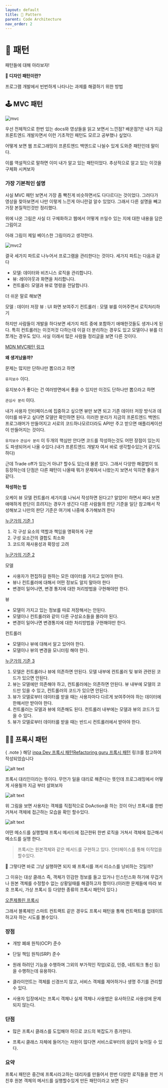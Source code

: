 ```yaml
---
layout: default
title: 🔳 Pattern
parent: Code Architecture
nav_order: 2
---
```


# 🔳 패턴

패턴들에 대해 아라보자!

**📖 디자인 패턴이란?**

프로그램 개발에서 빈번하게 나타나는 과제를 해결하기 위한 방법

## 🕹️ MVC 패턴

![mvc](image-2.png)

우선 전체적으로 한번 있는 docs와 영상들을 읽고 보면서 느낀점? 배운점?은 내가 지금 프론트엔드 개발자면서 이런 기초적인 패턴도 모르고 공부했나 싶었다.

어떻게 보면 웹 프로그래밍이 프론트엔드 백엔드로 나뉠수 있게 도와준 패턴인데 말이다.

이를 역설적으로 말하면 이미 내가 알고 있는 패턴이었다. 추상적으로 알고 있는 이것을 구체화 시켜보자

### 가장 기본적인 설명

사실 MVC 패턴 보면서 가장 좀 빡친게 비슷하면서도 다다르다는 것이었다. 그러다가 영상을 찾아보면서 나만 이렇게 느낀게 아니란걸 알수 있었다. 그래서 다른 설명을 빼고 가장 본질적인것만 정리했다.

위에 나온 그림은 사실 더 구체화하고 웹에서 어떻게 쓰일수 있는 지에 대한 내용을 담은 그림이고

아래 그림이 제일 베이스한 그림이라고 생각한다.

![mvc2](image-3.png)

결국 세가지 파트로 나누어서 프로그램을 관리한다는 것이다. 세가지 파트는 다음과 같다

- 모델: 데이터와 비즈니스 로직을 관리합니다.
- 뷰: 레이아웃과 화면을 처리합니다.
- 컨트롤러: 모델과 뷰로 명령을 전달합니다.

더 쉬운 말로 해보면

모델 : 데이터 저장
뷰 : UI 화면 보여주기
컨트롤러 : 모델 뷰를 이어주면서 로직처리하기

하지만 사람들이 개발을 하다보면 세가지 파트 중에 포함하기 애매한것들도 생겨나게 된다. 특히 컨트롤러는 이것저것 다하는데 이걸 더 분리하는 경우도 있고 모델이나 뷰를 더쪼개는 경우도 있다. 사실 이래서 많은 사람들 정리글을 보면 다른 것이다.

[MDN MVC패턴 링크](https://developer.mozilla.org/ko/docs/Glossary/MVC)

**왜 생겨났을까?**

문제는 많지만 단하나만 뽑으라고 하면

`유지보수` 이다.

유지보수가 좋다는 건 여러방면에서 좋을 수 있지만 이것도 단하나만 뽑으라고 하면

`관심사 분리` 이다.

내가 사용자 인터페이스에 집중하고 싶으면 뷰만 보면 되고 기존 데이터 저장 방식과 데이터를 바꾸고 싶다면 모델만 확인하면 된다. 이러한 분리가 지금의 프론트엔드 백엔드 프로그래머가 만들어지고 서로의 코드하나모르더라도 API만 주고 받으면 애플리케이션이 만들어지는 것이다.

`유지보수` `관심사 분리` 이 두개의 핵심만 안다면 코드를 작성하는것도 어떤 장점이 있는지도 파생되어서 나올 수있다.(내가 프론트엔드 개발자 여서 바로 생각할수있는거 같기도 하다)

근데 Trade off가 있는거 아냐? 할수도 있는데 물론 있다. 그래서 다양한 해결법이 또 등장하는데 단점은 다른 패턴이 나올때 뭐가 문제여서 나왔는지 보면서 익히면 좋을거 같다.

**작성하는 법**

오케이 뷰 모델 컨트롤러 세가지를 나눠서 작성하면 된다고? 알았어! 하면서 짜다 보면 애매하게 판단이 흐려지는 경우가 생긴다 다른 사람들의 판단 기준을 일단 참고해서 작성해보고 나만의 판단 기준은 여기에 나중에 추가해보려 한다

[누군가의 기준 1](https://mundol-colynn.tistory.com/147)

1. 각 구성 요소의 역할과 책임을 명확하게 구분
2. 구성 요소간의 결합도 최소화
3. 코드의 재사용성과 확장성 고려

[누군가의 기준 2](https://m.blog.naver.com/jhc9639/220967034588)

모델

- 사용자가 편집하길 원하는 모든 데이터를 가지고 있어야 한다.
- 뷰나 컨트롤러에 대해서 어떤 정보도 알지 말아야 한다
- 변경이 일어나면, 변경 통지에 대한 처리방법을 구현해야만 한다.

뷰

- 모델이 가지고 있는 정보를 따로 저장해서는 안된다.
- 모델이나 컨트롤러와 같이 다른 구성요소들을 몰라야 된다.
- 변경이 일어나면 변경통지에 대한 처리방법을 구현해야만 한다.

컨트롤러

- 모델이나 뷰에 대해서 알고 있어야 한다.
- 모델이나 뷰의 변경을 모니터링 해야 한다.

[누군가의 기준 3](https://www.youtube.com/watch?v=ogaXW6KPc8I&t=397s)

1. 모델은 컨트롤러나 뷰에 의존하면 안된다.
   모델 내부에 컨트롤러 및 뷰와 관련된 코드가 있으면 안된다.
2. 뷰는 모델에만 의존해야 하고, 컨트롤러에는 의존하면 안된다.
   뷰 내부에 모델의 코드만 있을 수 있고, 컨트롤러의 코드가 있으면 안된다.
3. 뷰가 모델로부터 데이터를 받을 때는 사용자마다 다르게 보여주어야 하는 데이터에 한해서만 받아야 한다.
4. 컨트롤러는 모델과 뷰에 의존해도 된다.
   컨트롤러 내부에는 모델과 뷰의 코드가 있을 수 있다.
5. 뷰가 모델로부터 데이터를 받을 때는 반드시 컨트롤러에서 받아야 한다.

## 🦹‍♀️ 프록시 패턴

{ .note }
해당 [inpa Dev 프록시 패턴](https://inpa.tistory.com/entry/)[Refactoring guru 프록시 패턴](https://refactoring.guru/ko/design-patterns/proxy) 링크를 참고하여 작성되었습니다

![alt text](image-5.png)

프록시 대리인이라는 뜻이다. 무언가 일을 대리로 해준다는 뜻인데 프로그래밍에서 어떻게 사용될까 지금 부터 살펴보자

![alt text](image-1.png)

위 그림을 보면 사용자는 객체를 직접적으로 DoAction을 하는 것이 아닌 프록시를 한번 거쳐서 객체에 접근하는 모습을 확인 할수있다.

![alt text](image-4.png)

어떤 메소드를 실행할때 프록시 메서드에 접근한뒤 한번 로직을 거쳐서 객체에 접근해서 메소드를 실행 한다.

> 프록시는 원본객체와 같은 메서드를 구현하고 있다. 인터페이스를 통해 이작업을 할수있다.

🧐 그렇다면 바로 그냥 실행하면 되지 왜 프록시를 껴서 리소스를 낭비하는 것일까?

그 이유는 대상 클래스 즉, 객체가 민감한 정보를 들고 있거나 인스턴스화 하기에 무겁거나 원본 객체를 수정할수 없는 상황일때를 해결하고자 함이다.(이러한 문제들에 따라 보호 프록시, 가상 프록시 등 다양한 종류의 프록시 패턴이 있다.)

[오픈제플린 프록시](https://blog.openzeppelin.com/proxy-patterns)

그래서 블록체인 스마트 컨트랙트 같은 경우도 프록시 패턴을 통해 컨트랙트를 업데이트 하고자 하는 시도를 볼수있다.

### 장점

- 개방 폐쇄 원칙(OCP) 준수

- 단일 책임 원칙(SRP) 준수

- 원래 하려던 기능을 수행하며 그외의 부가적인 작업(로깅, 인증, 네트워크 통신 등)을 수행하는데 유용하다.

- 클라이언트는 객체를 신경쓰지 않고, 서비스 객체를 제어하거나 생명 주기를 관리할 수 있다.

- 사용자 입장에서는 프록시 객체나 실제 객체나 사용법은 유사하므로 사용성에 문제 되지 않는다.

### 단점

- 많은 프록시 클래스를 도입해야 하므로 코드의 복잡도가 증가한다.

- 프록시 클래스 자체에 들어가는 자원이 많다면 서비스로부터의 응답이 늦어질 수 있다.

### 요약

프록시 패턴은 중간에 프록시라고하는 대리자를 만들어서 한번 다양한 로직들을 한번 거친후 원본 객체의 메서드를 실행할수있게 만든 패턴이라고 보면 된다
